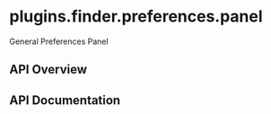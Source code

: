 # plugins.finder.preferences.panel

General Preferences Panel

## API Overview

## API Documentation

